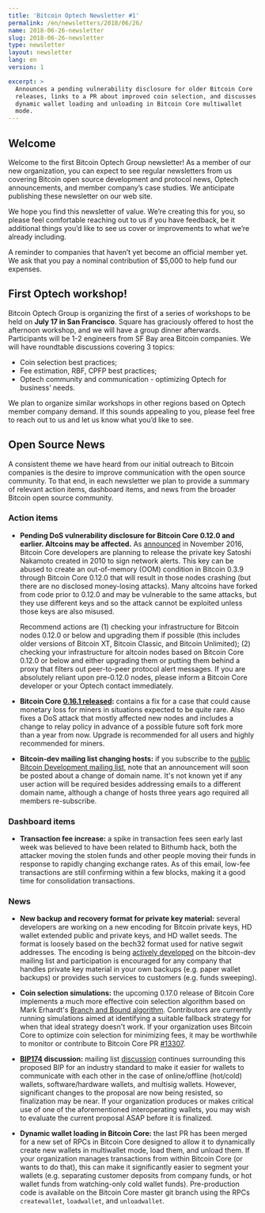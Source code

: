 ```yaml
---
title: 'Bitcoin Optech Newsletter #1'
permalink: /en/newsletters/2018/06/26/
name: 2018-06-26-newsletter
slug: 2018-06-26-newsletter
type: newsletter
layout: newsletter
lang: en
version: 1

excerpt: >
  Announces a pending vulnerability disclosure for older Bitcoin Core
  releases, links to a PR about improved coin selection, and discusses
  dynamic wallet loading and unloading in Bitcoin Core multiwallet
  mode.
---
```


## Welcome

Welcome to the first Bitcoin Optech Group newsletter! As a member of our new organization, you can expect to see regular newsletters from us covering Bitcoin open source development and protocol news, Optech announcements, and member company’s case studies. We anticipate publishing these newsletter on our web site.

We hope you find this newsletter of value. We’re creating this for you, so please feel comfortable reaching out to us if you have feedback, be it additional things you’d like to see us cover or improvements to what we’re already including.

A reminder to companies that haven’t yet become an official member yet. We ask that you pay a nominal contribution of $5,000 to help fund our expenses.

## First Optech workshop!

Bitcoin Optech Group is organizing the first of a series of workshops to be held on **July 17 in San Francisco**. Square has graciously offered to host the afternoon workshop, and we will have a group dinner afterwards. Participants will be 1-2 engineers from SF Bay area Bitcoin companies. We will have roundtable discussions covering 3 topics:

- Coin selection best practices;
- Fee estimation, RBF, CPFP best practices;
- Optech community and communication - optimizing Optech for business’ needs.

We plan to organize similar workshops in other regions based on Optech member company demand. If this sounds appealing to you, please feel free to reach out to us and let us know what you’d like to see.

## Open Source News

A consistent theme we have heard from our initial outreach to Bitcoin companies is the desire to improve communication with the open source community. To that end, in each newsletter we plan to provide a summary of relevant action items, dashboard items, and news from the broader Bitcoin open source community.

### Action items

- **Pending DoS vulnerability disclosure for Bitcoin Core 0.12.0 and earlier.  Altcoins may be affected.** As [announced][alert announcement] in November 2016, Bitcoin Core developers are planning to release the private key Satoshi Nakamoto created in 2010 to sign network alerts.  This key can be abused to create an out-of-memory (OOM) condition in Bitcoin 0.3.9 through Bitcoin Core 0.12.0 that will result in those nodes crashing (but there are no disclosed money-losing attacks).  Many altcoins have forked from code prior to 0.12.0 and may be vulnerable to the same attacks, but they use different keys and so the attack cannot be exploited unless those keys are also misused.

  Recommend actions are (1) checking your infrastructure for Bitcoin nodes 0.12.0 or below and upgrading them if possible (this includes older versions of Bitcoin XT, Bitcoin Classic, and Bitcoin Unlimited); (2) checking your infrastructure for altcoin nodes based on Bitcoin Core 0.12.0 or below and either upgrading them or putting them behind a proxy that filters out peer-to-peer protocol alert messages.  If you are absolutely reliant upon pre-0.12.0 nodes, please inform a Bitcoin Core developer or your Optech contact immediately.

[alert announcement]: https://bitcoin.org/en/alert/2016-11-01-alert-retirement

- **Bitcoin Core [0.16.1 released][]:** contains a fix for a case that could cause monetary loss for miners in situations expected to be quite rare. Also fixes a DoS attack that mostly affected new nodes and includes a change to relay policy in advance of a possible future soft fork more than a year from now.  Upgrade is recommended for all users and highly recommended for miners.

[0.16.1 released]: https://bitcoincore.org/en/2018/06/15/release-0.16.1/

- **Bitcoin-dev mailing list changing hosts:** if you subscribe to the [public Bitcoin Development mailing list][mailing list], note that an announcement will soon be posted about a change of domain name.  It's not known yet if any user action will be required besides addressing emails to a different domain name, although a change of hosts three years ago required all members re-subscribe.

[mailing list]: https://gnusha.org/url/https://lists.linuxfoundation.org/pipermail/bitcoin-dev/

### Dashboard items

- **Transaction fee increase:** a spike in transaction fees seen early last week was believed to have been related to Bithumb hack, both the attacker moving the stolen funds and other people moving their funds in response to rapidly changing exchange rates.  As of this email, low-fee transactions are still confirming within a few blocks, making it a good time for consolidation transactions.

### News

- **New backup and recovery format for private key material:** several developers are working on a new encoding for Bitcoin private keys, HD wallet extended public and private keys, and HD wallet seeds.  The format is loosely based on the bech32 format used for native segwit addresses.  The encoding is being [actively developed][bech32x] on the bitcoin-dev mailing list and participation is encouraged for any company that handles private key material in your own backups (e.g. paper wallet backups) or provides such services to customers (e.g. funds sweeping).

[bech32x]: https://gnusha.org/url/https://lists.linuxfoundation.org/pipermail/bitcoin-dev/2018-June/016065.html

- **Coin selection simulations:** the upcoming 0.17.0 release of Bitcoin Core implements a much more effective coin selection algorithm based on Mark Erhardt's [Branch and Bound algorithm][branch and bound paper]. Contributors are currently running simulations aimed at identifying a suitable fallback strategy for when that ideal strategy doesn't work.  If your organization uses Bitcoin Core to optimize coin selection for minimizing fees, it may be worthwhile to monitor or contribute to Bitcoin Core PR [#13307][pr 13307].

[branch and bound paper]: http://murch.one/wp-content/uploads/2016/11/erhardt2016coinselection.pdf
[pr 13307]: https://github.com/bitcoin/bitcoin/pull/13307

- **[BIP174][] discussion:** mailing list [discussion][bip174 discussion] continues surrounding this proposed BIP for an industry standard to make it easier for wallets to communicate with each other in the case of online/offline (hot/cold) wallets, software/hardware wallets, and multisig wallets.  However, significant changes to the proposal are now being resisted, so finalization may be near.  If your organization produces or makes critical use of one of the aforementioned interoperating wallets, you may wish to evaluate the current proposal ASAP before it is finalized.

[BIP174]: https://github.com/bitcoin/bips/blob/master/bip-0174.mediawiki
[BIP174 discussion]: https://gnusha.org/url/https://lists.linuxfoundation.org/pipermail/bitcoin-dev/2018-June/016121.html

- **Dynamic wallet loading in Bitcoin Core:** the last PR has been merged for a new set of RPCs in Bitcoin Core designed to allow it to dynamically create new wallets in multiwallet mode, load them, and unload them.  If your organization manages transactions from within Bitcoin Core (or wants to do that), this can make it significantly easier to segment your wallets (e.g. separating customer deposits from company funds, or hot wallet funds from watching-only cold wallet funds).  Pre-production code is available on the Bitcoin Core master git branch using the RPCs `createwallet`, `loadwallet`, and `unloadwallet`.
